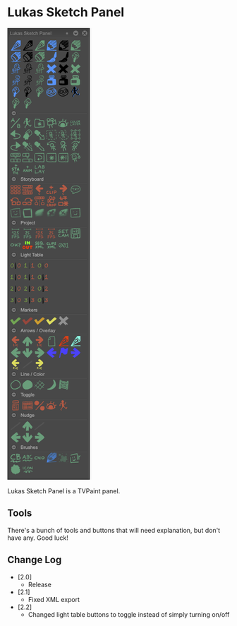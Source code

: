 # Lukas Sketch Panel
![Screenshot of Lukas Sketch Panel](screenshot.png)

Lukas Sketch Panel is a TVPaint panel.

## Tools
There's a bunch of tools and buttons that will need explanation, but don't have any. Good luck!

## Change Log
- [2.0]
  - Release
- [2.1]
  - Fixed XML export
- [2.2]
  - Changed light table buttons to toggle instead of simply turning on/off